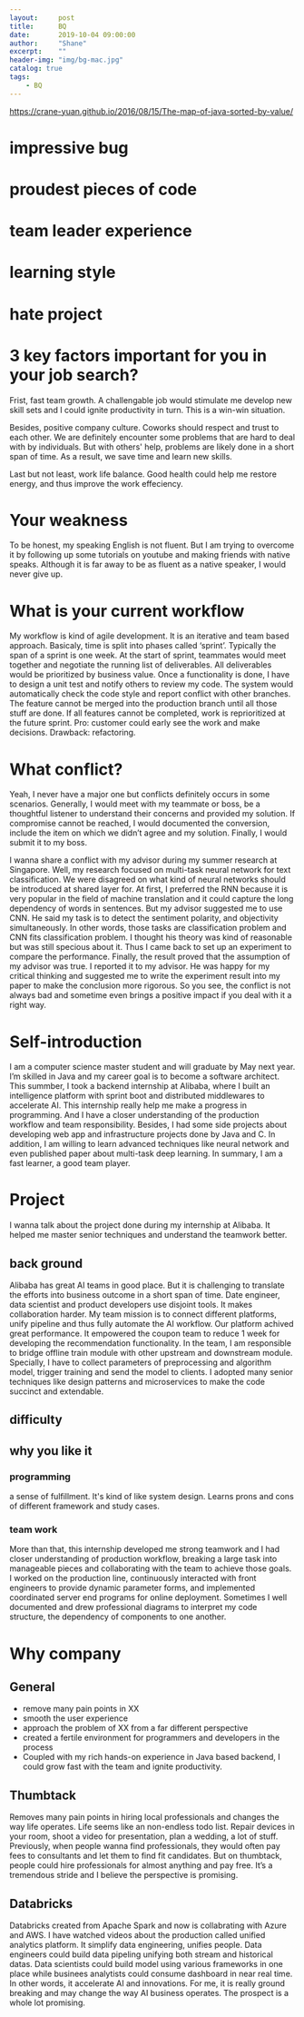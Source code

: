 ```yaml
---
layout:     post
title:      BQ
date:       2019-10-04 09:00:00
author:     "Shane"
excerpt:    ""
header-img: "img/bg-mac.jpg"
catalog: true
tags:
    - BQ
---
```

https://crane-yuan.github.io/2016/08/15/The-map-of-java-sorted-by-value/

# impressive bug

# proudest pieces of code

# team leader experience

# learning style

# hate project

# 3 key factors important for you in your job search?
Frist, fast team growth. A challengable job would stimulate me develop new skill sets and I could ignite productivity in turn. This is a win-win situation.

Besides, positive company culture. Coworks should respect and trust to each other. We are definitely encounter some problems that are hard to deal with by individuals. But with others' help, problems are likely done in a short span of time. As a result, we save time and learn new skills.

Last but not least, work life balance. Good health could help me restore energy, and thus improve the work effeciency.


# Your weakness
To be honest, my speaking English is not fluent. But I am trying to overcome it by following up some tutorials on youtube and making friends with native speaks. Although it is far away to be as fluent as a native speaker, I would never give up.

# What is your current workflow
My workflow is kind of agile development. It is an iterative and team based approach. Basicaly, time is split into phases called ‘sprint’. Typically the span of a sprint is one week. At the start of sprint, teammates would meet together and negotiate the running list of deliverables. All deliverables would be prioritized by business value. Once a functionality is done, I have to design a unit test and notify others to review my code. The system would automatically check the code style and report conflict with other branches. The feature cannot be merged into the production branch until all those stuff are done. If all features cannot be completed, work is reprioritized at the future sprint.
Pro: customer could early see the work and make decisions.
Drawback: refactoring.

# What conflict?
Yeah, I never have a major one but conflicts definitely occurs in some scenarios. Generally, I would meet with my teammate or boss, be a thoughtful listener to understand their concerns and provided my solution. If compromise cannot be reached, I would documented the conversion, include the item on which we didn’t agree and my solution. Finally, I would submit it to my boss.

I wanna share a conflict with my advisor during my summer research at Singapore. Well, my research focused on multi-task neural network for text classification. We were disagreed on what kind of neural networks should be introduced at shared layer for. At first, I preferred the RNN because it is very popular in the field of machine translation and it could capture the long dependency of words in sentences. But my advisor suggested me to use CNN. He said my task is to detect the sentiment polarity, and objectivity simultaneously. In other words, those tasks are classification problem and CNN fits classification problem. I thought his theory was kind of reasonable but was still specious about it. Thus I came back to set up an experiment to compare the performance. Finally, the result proved that the assumption of my advisor was true. I reported it to my advisor. He was happy for my critical thinking and suggested me to write the experiment result into my paper to make the conclusion more rigorous. So you see, the conflict is not always bad and sometime even brings a positive impact if you deal with it a right way.

# Self-introduction
I am a computer science master student and will graduate by May next year. I’m skilled in Java and my career goal is to become a software architect. This summber, I took a backend internship at Alibaba, where I built an intelligence platform with sprint boot and distributed middlewares to accelerate AI. This internship really help me make a progress in programming. And I have a closer understanding of the production workflow and team responsibility. Besides, I had some side projects about developing web app and infrastructure projects done by Java and C. In addition, I am willing to learn advanced techniques like neural network and even published paper about multi-task deep learning. In summary, I am a fast learner, a good team player.

# Project
I wanna talk about the project done during my internship at Alibaba. It helped me master senior techniques and understand the teamwork better. 

## back ground
Alibaba has great AI teams in good place. But it is challenging to translate the efforts into business outcome in a short span of time. Date engineer, data scientist and product developers use disjoint tools. It makes collaboration harder. My team mission is to connect different platforms, unify pipeline and thus fully automate the AI workflow. Our platform achived great performance. It empowered the coupon team to reduce 1 week for developing the recommendation functionality. In the team, I am responsible to bridge offline train module with other upstream and downstream module. Specially, I have to collect parameters of preprocessing and algorithm model, trigger training and send the model to clients. I adopted many senior techniques like design patterns and microservices to make the code succinct and extendable.

## difficulty

## why you like it

### programming
a sense of fulfillment. It's kind of like system design. Learns prons and cons of different framework and study cases.

### team work
More than that, this internship developed me strong teamwork and I had closer understanding of production workflow, breaking a large task into manageable pieces and collaborating with the team to achieve those goals. I worked on the production line, continuously interacted with front engineers to provide dynamic parameter forms, and implemented coordinated server end programs for online deployment. Sometimes I well documented and drew professional diagrams to interpret my code structure, the dependency of components to one another.

# Why company

## General
- remove many pain points in XX
- smooth the user experience
- approach the problem of XX from a far different perspective
- created a fertile environment for programmers and developers in the process
- Coupled with my rich hands-on experience in Java based backend, I could grow fast with the team and ignite productivity.


## Thumbtack
Removes many pain points in hiring local professionals and changes the way life operates. Life seems like an non-endless todo list. Repair devices in your room, shoot a video for presentation, plan a wedding, a lot of stuff. Previously, when people wanna find professionals, they would often pay fees to consultants and let them to find fit candidates. But on thumbtack, people could hire professionals for almost anything and pay free. It’s a tremendous stride and I believe the perspective is promising.

## Databricks
Databricks created from Apache Spark and now is collabrating with Azure and AWS. I have watched videos about the production called unified analytics platform. It simplify data engineering, unifies people. Data engineers could build data pipeling unifying both stream and historical datas. Data scientists could build model using various frameworks in one place while businees analytists could consume dashboard in near real time. In other words, it accelerate AI and innovations. For me, it is really ground breaking and may change the way AI business operates. The prospect is a whole lot promising.


